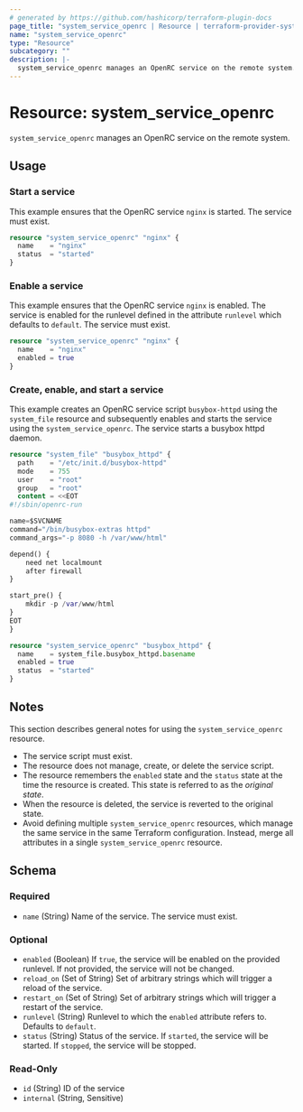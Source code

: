 ```yaml
---
# generated by https://github.com/hashicorp/terraform-plugin-docs
page_title: "system_service_openrc | Resource | terraform-provider-system"
name: "system_service_openrc"
type: "Resource"
subcategory: ""
description: |-
  system_service_openrc manages an OpenRC service on the remote system.
---
```


# Resource: system_service_openrc

`system_service_openrc` manages an OpenRC service on the remote system.

## Usage

### Start a service

This example ensures that the OpenRC service `nginx` is started. The service must exist.

```terraform
resource "system_service_openrc" "nginx" {
  name    = "nginx"
  status  = "started"
}
```

### Enable a service

This example ensures that the OpenRC service `nginx` is enabled. The service is enabled for the runlevel defined in the attribute `runlevel` which defaults to `default`. The service must exist.

```terraform
resource "system_service_openrc" "nginx" {
  name    = "nginx"
  enabled = true
}
```

### Create, enable, and start a service

This example creates an OpenRC service script `busybox-httpd` using the `system_file` resource and subsequently enables and starts the service using the `system_service_openrc`. The service starts a busybox httpd daemon.

```terraform
resource "system_file" "busybox_httpd" {
  path    = "/etc/init.d/busybox-httpd"
  mode    = 755
  user    = "root"
  group   = "root"
  content = <<EOT
#!/sbin/openrc-run

name=$SVCNAME
command="/bin/busybox-extras httpd"
command_args="-p 8080 -h /var/www/html"

depend() {
    need net localmount
    after firewall
}

start_pre() {
    mkdir -p /var/www/html
}
EOT
}

resource "system_service_openrc" "busybox_httpd" {
  name    = system_file.busybox_httpd.basename
  enabled = true
  status  = "started"
}
```

## Notes

This section describes general notes for using the `system_service_openrc` resource.

- The service script must exist.
- The resource does not manage, create, or delete the service script.
- The resource remembers the `enabled` state and the `status` state at the time the resource is created. This state is referred to as the *original state*.
- When the resource is deleted, the service is reverted to the original state.
- Avoid defining multiple `system_service_openrc` resources, which manage the same service in the same Terraform configuration. Instead, merge all attributes in a single `system_service_openrc` resource.



<!-- schema generated by tfplugindocs -->
## Schema

### Required

- `name` (String) Name of the service. The service must exist.

### Optional

- `enabled` (Boolean) If `true`, the service will be enabled on the provided runlevel. If not provided, the service will not be changed.
- `reload_on` (Set of String) Set of arbitrary strings which will trigger a reload of the service.
- `restart_on` (Set of String) Set of arbitrary strings which will trigger a restart of the service.
- `runlevel` (String) Runlevel to which the `enabled` attribute refers to. Defaults to `default`.
- `status` (String) Status of the service. If `started`, the service will be started. If `stopped`, the service will be stopped.

### Read-Only

- `id` (String) ID of the service
- `internal` (String, Sensitive)

